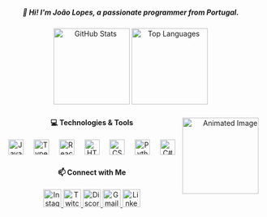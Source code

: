 <h5 align="center">👋 Hi! I'm João Lopes, a passionate programmer from Portugal.</h5>

###

<div align="center">
  <img src="https://github-readme-stats.vercel.app/api?username=yui333&hide_title=false&hide_rank=true&show_icons=true&include_all_commits=true&count_private=true&disable_animations=false&theme=vue&locale=en&hide_border=false" height="150" alt="GitHub Stats" />
  <img src="https://github-readme-stats.vercel.app/api/top-langs?username=yui333&locale=en&hide_title=false&layout=compact&card_width=320&langs_count=5&theme=vue&hide_border=false" height="150" alt="Top Languages" />
</div>

###

<div align="right">
  <img align="right" height="150" src="[https://media.tenor.com/N0hybmzWMmcAAAAM/nagi-blue-lock.gif](https://pa1.aminoapps.com/6542/a740328723ec950945ccbefb9656a5198297b85d_hq.gif)" alt="Animated Image" />
</div>

###

<h4 align="center">💻 Technologies & Tools</h4>
<div align="center">
  <img src="https://cdn.jsdelivr.net/gh/devicons/devicon/icons/javascript/javascript-original.svg" height="30" alt="JavaScript" />
  <img width="12" />
  <img src="https://cdn.jsdelivr.net/gh/devicons/devicon/icons/typescript/typescript-original.svg" height="30" alt="TypeScript" />
  <img width="12" />
  <img src="https://cdn.jsdelivr.net/gh/devicons/devicon/icons/react/react-original.svg" height="30" alt="React" />
  <img width="12" />
  <img src="https://cdn.jsdelivr.net/gh/devicons/devicon/icons/html5/html5-original.svg" height="30" alt="HTML5" />
  <img width="12" />
  <img src="https://cdn.jsdelivr.net/gh/devicons/devicon/icons/css3/css3-original.svg" height="30" alt="CSS3" />
  <img width="12" />
  <img src="https://cdn.jsdelivr.net/gh/devicons/devicon/icons/python/python-original.svg" height="30" alt="Python" />
  <img width="12" />
  <img src="https://cdn.jsdelivr.net/gh/devicons/devicon/icons/csharp/csharp-original.svg" height="30" alt="C#" />
</div>

###

<h4 align="center">📫 Connect with Me</h4>
<div align="center">
  <a href="https://instagram.com/lopesyui" target="_blank">
    <img src="https://img.shields.io/static/v1?message=Instagram&logo=instagram&label=&color=E4405F&logoColor=white&labelColor=&style=for-the-badge" height="35" alt="Instagram" />
  </a>
  <a href="https://www.twitch.tv/yuivlr" target="_blank">
    <img src="https://img.shields.io/static/v1?message=Twitch&logo=twitch&label=&color=9146FF&logoColor=white&labelColor=&style=for-the-badge" height="35" alt="Twitch" />
  </a>
  <a href="https://discordapp.com/users/yuivlr" target="_blank">
    <img src="https://img.shields.io/static/v1?message=Discord&logo=discord&label=&color=7289DA&logoColor=white&labelColor=&style=for-the-badge" height="35" alt="Discord" />
  </a>
  <a href="mailto:jonhylopes2223@gmail.com" target="_blank">
    <img src="https://img.shields.io/static/v1?message=Gmail&logo=gmail&label=&color=D14836&logoColor=white&labelColor=&style=for-the-badge" height="35" alt="Gmail" />
  </a>
  <a href="https://www.linkedin.com/in/joao-lopes-programador/" target="_blank">
    <img src="https://img.shields.io/static/v1?message=LinkedIn&logo=linkedin&label=&color=0077B5&logoColor=white&labelColor=&style=for-the-badge" height="35" alt="LinkedIn" />
  </a>
</div>

###
